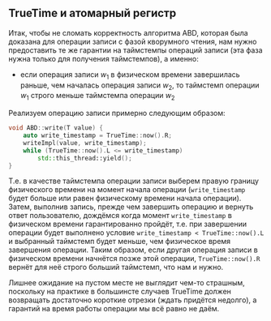 ## TrueTime и атомарный регистр

Итак, чтобы не сломать корректность алгоритма ABD, которая была доказана для операции записи с фазой кворумного чтения,
нам нужно предоставить те же гарантии на таймстемпы операций записи 
(эта фаза нужна только для получения таймстемпов), а именно:
 - если операция записи $`w_1`$ в физическом времени завершилась раньше, чем началась операция записи $`w_2`$,
то таймстемп операции $`w_1`$ строго меньше таймстемпа операции $`w_2`$

Реализуем операцию записи примерно следующим образом:
```c++
void ABD::write(T value) {
    auto write_timestamp = TrueTime::now().R;
    writeImpl(value, write_timestamp);
    while (TrueTime::now().L <= write_timestamp)
        std::this_thread::yield();
}
```
Т.е. в качестве таймстемпа операции записи выберем правую границу физического времени на момент начала операции
(`write_timestamp` будет больше или равен физическому времени начала операции).
Затем, выполнив запись, прежде чем завершить операцию и вернуть ответ пользователю,
дождёмся когда момент `write_timestamp` в физическом времени гарантированно пройдёт,
т.е. при завершении операции будет выполнено условие `write_timestamp < TrueTime::now().L`
и выбранный таймстемп будет меньше, чем физическое время завершения операции.
Таким образом, если другая операция записи в физическом времени начнётся позже этой операции,
`TrueTime::now().R` вернёт для неё строго больший таймстемп, что нам и нужно.

Лишнее ожидание на пустом месте не выглядит чем-то страшным, поскольку на практике в большинсте случаев
TrueTime должен возвращать достаточно короткие отрезки (ждать придётся недолго),
а гарантий на время работы операции мы всё равно не даём.
